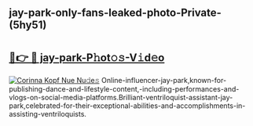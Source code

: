 ## jay-park-only-fans​-leaked-photo​-Private-(5hy51)


# <h2><a href="https://mediaupload.pro?title=jay-park&ref=git">🔗👉 🔴 jay-park-P𝚑ot𝚘𝚜-V𝚒d𝚎o</a></h2>

[![Corinna Kopf Nue Nu𝚍e𝚜](https://i.imgur.com/0qMVB7G.gif)](https://mediaupload.pro?title=jay-park&ref=git)
Online-influencer-jay-park,known-for-publishing-dance-and-lifestyle-content,-including-performances-and-vlogs-on-social-media-platforms.Brilliant-ventriloquist-assistant-jay-park,celebrated-for-their-exceptional-abilities-and-accomplishments-in-assisting-ventriloquists.  